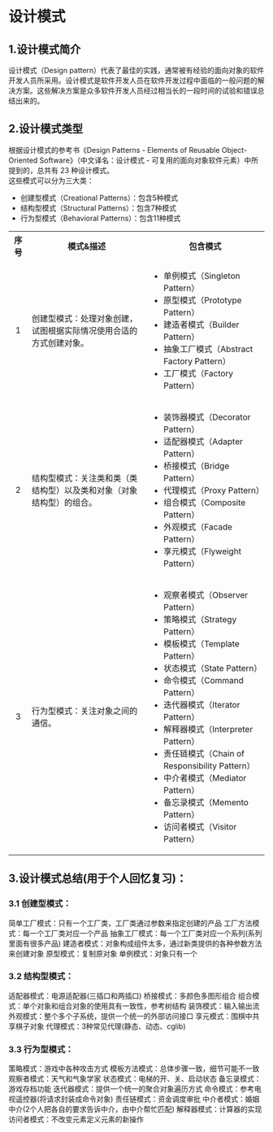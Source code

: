 # 设计模式
## 1.设计模式简介
设计模式（Design pattern）代表了最佳的实践，通常被有经验的面向对象的软件开发人员所采用。设计模式是软件开发人员在软件开发过程中面临的一般问题的解决方案。这些解决方案是众多软件开发人员经过相当长的一段时间的试验和错误总结出来的。
## 2.设计模式类型
根据设计模式的参考书《Design Patterns - Elements of Reusable Object-Oriented Software》（中文译名：设计模式 - 可复用的面向对象软件元素）中所提到的，总共有 23 种设计模式。  
这些模式可以分为三大类：
* 创建型模式（Creational Patterns）：包含5种模式
* 结构型模式（Structural Patterns）：包含7种模式
* 行为型模式（Behavioral Patterns）：包含11种模式  
 
<table>
    <tr>
        <th>序号</th>
        <th>模式&描述</th>
        <th>包含模式</th>
    </tr>
    <tr>
        <td align="center">1</td>
        <td>创建型模式：处理对象创建，试图根据实际情况使用合适的方式创建对象。</td>
        <td>
            <ul>
                <li>单例模式（Singleton Pattern）</li>
                <li>原型模式（Prototype Pattern）</li>
                <li>建造者模式（Builder Pattern）</li>
                <li>抽象工厂模式（Abstract Factory Pattern）</li>
                <li>工厂模式（Factory Pattern）</li>
            </ul>
        </td>
    </tr>
    <tr>
        <td align="center">2</td>
        <td>结构型模式：关注类和类（类结构型）以及类和对象（对象结构型）的组合。</td>
        <td>
            <ul>
                <li>装饰器模式（Decorator Pattern）</li>
                <li>适配器模式（Adapter Pattern）</li>
                <li>桥接模式（Bridge Pattern）</li>
                <li>代理模式（Proxy Pattern）</li>
                <li>组合模式（Composite Pattern）</li>
                <li>外观模式（Facade Pattern）</li>
                <li>享元模式（Flyweight Pattern）</li>
            </ul>
        </td>
    </tr>
    <tr>
        <td align="center">3</td>
        <td>行为型模式：关注对象之间的通信。</td>
        <td>
            <ul>
                <li>观察者模式（Observer Pattern）</li>
                <li>策略模式（Strategy Pattern）</li>
                <li>模板模式（Template Pattern）</li>
                <li>状态模式（State Pattern）</li>
                <li>命令模式（Command Pattern）</li>
                <li>迭代器模式（Iterator Pattern）</li>
                <li>解释器模式（Interpreter Pattern）</li>
                <li>责任链模式（Chain of Responsibility Pattern）</li>
                <li>中介者模式（Mediator Pattern）</li>
                <li>备忘录模式（Memento Pattern）</li>
                <li>访问者模式（Visitor Pattern）</li>
            </ul>
        </td>
    </tr>  
</table> 

## 3.设计模式总结(用于个人回忆复习)：
### 3.1 创建型模式：
简单工厂模式：只有一个工厂类，工厂类通过参数来指定创建的产品
工厂方法模式：每一个工厂类对应一个产品
抽象工厂模式：每一个工厂类对应一个系列(系列里面有很多产品)
建造者模式：对象构成组件太多，通过新类提供的各种参数方法来创建对象
原型模式：复制原对象
单例模式：对象只有一个  
### 3.2 结构型模式：
适配器模式：电源适配器(三插口和两插口)
桥接模式：多颜色多图形组合
组合模式：单个对象和组合对象的使用具有一致性，参考树结构
装饰模式：输入输出流
外观模式：整个多个子系统，提供一个统一的外部访问接口
享元模式：围棋中共享棋子对象
代理模式：3种常见代理(静态、动态、cglib)
### 3.3 行为型模式：
策略模式：游戏中各种攻击方式
模板方法模式：总体步骤一致，细节可能不一致
观察者模式：天气和气象学家
状态模式：电梯的开、关、启动状态 
备忘录模式：游戏存档功能
迭代器模式：提供一个统一的聚合对象遍历方式
命令模式：参考电视遥控器(将请求封装成命令对象)
责任链模式：资金调度审批
中介者模式：婚姻中介(2个人把各自的要求告诉中介，由中介帮忙匹配)
解释器模式：计算器的实现
访问者模式：不改变元素定义元素的新操作

